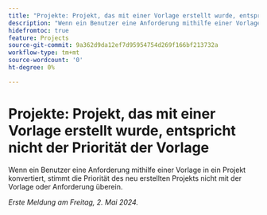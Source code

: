```yaml
---
title: "Projekte: Projekt, das mit einer Vorlage erstellt wurde, entspricht nicht der Priorität der Vorlage"
description: "Wenn ein Benutzer eine Anforderung mithilfe einer Vorlage in ein Projekt konvertiert, stimmt die Priorität des neu erstellten Projekts nicht mit der Vorlage oder Anforderung überein."
hidefromtoc: true
feature: Projects
source-git-commit: 9a362d9da12ef7d95954754d269f166bf213732a
workflow-type: tm+mt
source-wordcount: '0'
ht-degree: 0%

---
```



# Projekte: Projekt, das mit einer Vorlage erstellt wurde, entspricht nicht der Priorität der Vorlage

Wenn ein Benutzer eine Anforderung mithilfe einer Vorlage in ein Projekt konvertiert, stimmt die Priorität des neu erstellten Projekts nicht mit der Vorlage oder Anforderung überein.

_Erste Meldung am Freitag, 2. Mai 2024._


